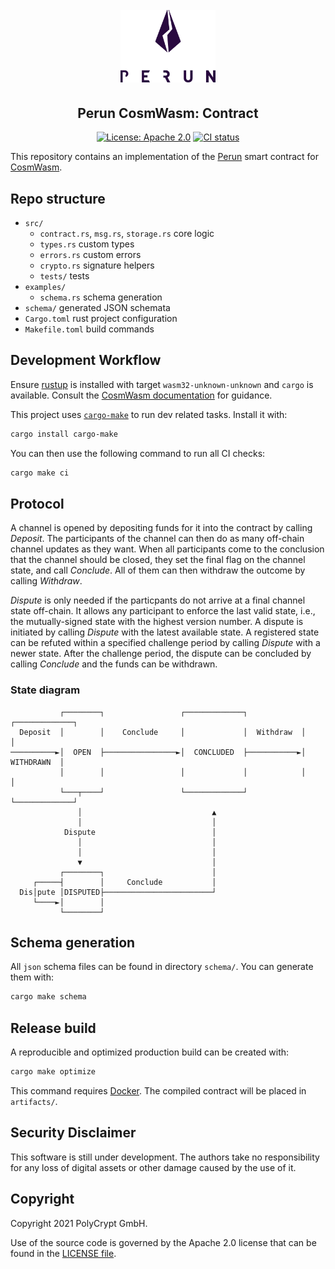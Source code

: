<h1 align="center"><br>
    <a href="https://perun.network/"><img src=".assets/go_perun.png" alt="Perun" width="30%"></a>
<br></h1>

<h2 align="center">Perun CosmWasm: Contract</h2>

<p align="center">
  <a href="https://www.apache.org/licenses/LICENSE-2.0.txt"><img src="https://img.shields.io/badge/license-Apache%202-blue" alt="License: Apache 2.0"></a>
  </a>
  <a href="https://github.com/perun-network/perun-cosmwasm-contract/actions/workflows/rust.yml"><img src="https://github.com/perun-network/perun-cosmwasm-contract/actions/workflows/rust.yml/badge.svg?branch=main" alt="CI status"></a>
  </a>
</p>

This repository contains an implementation of the [Perun](https://perun.network/) smart contract for [CosmWasm](https://www.cosmwasm.com).

## Repo structure
* `src/`
  * `contract.rs`, `msg.rs`, `storage.rs` core logic
  * `types.rs` custom types
  * `errors.rs` custom errors
  * `crypto.rs` signature helpers
  * `tests/` tests
* `examples/`
  * `schema.rs` schema generation
* `schema/` generated JSON schemata
* `Cargo.toml` rust project configuration
* `Makefile.toml` build commands


## Development Workflow
Ensure [rustup](https://rustup.rs/) is installed with target `wasm32-unknown-unknown` and `cargo` is available.
Consult the [CosmWasm documentation](https://docs.cosmwasm.com/docs/0.16/getting-started/installation) for guidance.

This project uses [`cargo-make`](https://github.com/sagiegurari/cargo-make) to run dev related tasks. Install it with:  
```sh
cargo install cargo-make
```
You can then use the following command to run all CI checks:
```sh
cargo make ci
```

## Protocol

A channel is opened by depositing funds for it into the contract by calling *Deposit*.
The participants of the channel can then do as many off-chain channel updates as they want.
When all participants come to the conclusion that the channel should be closed, they set the final flag on the channel state, and call *Conclude*.
All of them can then withdraw the outcome by calling *Withdraw*. 

*Dispute* is only needed if the particpants do not arrive at a final channel state off-chain.
It allows any participant to enforce the last valid state, i.e., the mutually-signed state with the highest version number.
A dispute is initiated by calling *Dispute* with the latest available state.
A registered state can be refuted within a specified challenge period by calling *Dispute* with a newer state.
After the challenge period, the dispute can be concluded by calling *Conclude* and the funds can be withdrawn.

### State diagram

```pre
           ┌────────┐                 ┌─────────────┐            ┌─────────────┐
  Deposit  │        │    Conclude     │             │  Withdraw  │             │
──────────►│  OPEN  ├────────────────►│  CONCLUDED  ├───────────►│  WITHDRAWN  │
           │        │                 │             │            │             │
           └───┬────┘                 └─────────────┘            └─────────────┘
               │                             ▲
               │                             │
            Dispute                          │
               │                             │
               │                             │
               ▼                             │
           ┌────────┐                        │
     ┌─────┤        │     Conclude           │
  Dis│pute │DISPUTED├────────────────────────┘
     └────►│        │
           └────────┘
```

## Schema generation
All `json` schema files can be found in directory `schema/`.
You can generate them with:  
```sh
cargo make schema
```

## Release build
A reproducible and optimized production build can be created with:
```sh
cargo make optimize
```
This command requires [Docker](https://www.docker.com).
The compiled contract will be placed in `artifacts/`.

## Security Disclaimer

This software is still under development.
The authors take no responsibility for any loss of digital assets or other damage caused by the use of it.

## Copyright

Copyright 2021 PolyCrypt GmbH.

Use of the source code is governed by the Apache 2.0 license that can be found in the [LICENSE file](LICENSE).
